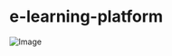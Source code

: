 # e-learning-platform
![Image](https://github.com/user-attachments/assets/8fbc7754-3331-4f49-87de-f82014ebe7c2)
